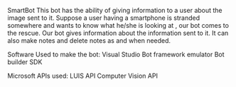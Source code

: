 SmartBot
This bot has the ability of giving information to a user about the image sent to it. Suppose a user having a smartphone is stranded somewhere and wants to know what he/she is looking at , our bot comes to the rescue. Our bot gives information about the information sent to it. It can also make notes and delete notes as and when needed.

Software Used to make the bot:
Visual Studio
Bot framework emulator
Bot builder SDK

Microsoft APIs used:
LUIS API
Computer Vision API